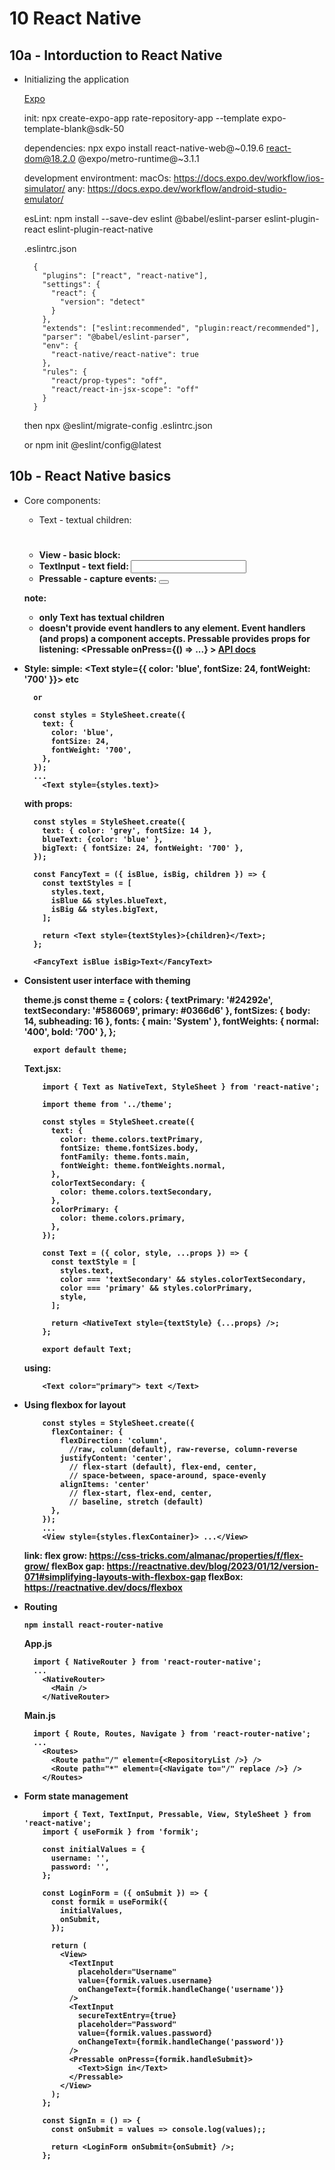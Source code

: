 # 10 React Native

## 10a - Intorduction to React Native
  
  - Initializing the application

      [Expo](https://docs.expo.io/versions/latest/)

      init:
      npx create-expo-app rate-repository-app --template expo-template-blank@sdk-50

      dependencies:
      npx expo install react-native-web@~0.19.6 react-dom@18.2.0 @expo/metro-runtime@~3.1.1

      development environtment:
        macOs: https://docs.expo.dev/workflow/ios-simulator/
        any: https://docs.expo.dev/workflow/android-studio-emulator/

      esLint:
        npm install --save-dev eslint @babel/eslint-parser eslint-plugin-react eslint-plugin-react-native

      .eslintrc.json

          {
            "plugins": ["react", "react-native"],
            "settings": {
              "react": {
                "version": "detect"
              }
            },
            "extends": ["eslint:recommended", "plugin:react/recommended"],
            "parser": "@babel/eslint-parser",
            "env": {
              "react-native/react-native": true
            },
            "rules": {
              "react/prop-types": "off",
              "react/react-in-jsx-scope": "off"
            }
          }
      
      then npx  @eslint/migrate-config .eslintrc.json 

      or npm init @eslint/config@latest


## 10b - React Native basics

  - Core components:
    - Text - textual children: <strong> <h1>
    - View - basic block: <div>
    - TextInput - text field: <input>
    - Pressable - capture events: <button>

    note:
      - only Text has textual children
      - doesn't provide event handlers to any element. Event handlers (and props) a component accepts.
        Pressable provides props for listening: <Pressable onPress={() => ...} >
        [API docs](https://reactnative.dev/docs/components-and-apis)

  - Style:
      simple: 
          <Text style={{ color: 'blue', fontSize: 24, fontWeight: '700' }}> etc

          or

          const styles = StyleSheet.create({
            text: {
              color: 'blue',
              fontSize: 24,
              fontWeight: '700',
            },
          });
          ...
            <Text style={styles.text}>

      with props:

          const styles = StyleSheet.create({
            text: { color: 'grey', fontSize: 14 },
            blueText: {color: 'blue' },
            bigText: { fontSize: 24, fontWeight: '700' },
          });

          const FancyText = ({ isBlue, isBig, children }) => {
            const textStyles = [
              styles.text,
              isBlue && styles.blueText,
              isBig && styles.bigText,
            ];

            return <Text style={textStyles}>{children}</Text>;
          };

          <FancyText isBlue isBig>Text</FancyText>

  - Consistent user interface with theming

      theme.js
          const theme = {
            colors: { 
              textPrimary: '#24292e', textSecondary: '#586069', primary: #0366d6'
            },
            fontSizes: { body: 14, subheading: 16 },
            fonts: { main: 'System' },
            fontWeights: { normal: '400', bold: '700' },
          };
          
          export default theme;


      Text.jsx:

            import { Text as NativeText, StyleSheet } from 'react-native';

            import theme from '../theme';

            const styles = StyleSheet.create({
              text: {
                color: theme.colors.textPrimary,
                fontSize: theme.fontSizes.body,
                fontFamily: theme.fonts.main,
                fontWeight: theme.fontWeights.normal,
              },
              colorTextSecondary: {
                color: theme.colors.textSecondary,
              },
              colorPrimary: {
                color: theme.colors.primary,
              },
            });

            const Text = ({ color, style, ...props }) => {
              const textStyle = [
                styles.text,
                color === 'textSecondary' && styles.colorTextSecondary,
                color === 'primary' && styles.colorPrimary,
                style,
              ];

              return <NativeText style={textStyle} {...props} />;
            };

            export default Text;

      using:

            <Text color="primary"> text </Text>

  - Using flexbox for layout


            const styles = StyleSheet.create({
              flexContainer: {
                flexDirection: 'column',
                  //raw, column(default), raw-reverse, column-reverse
                justifyContent: 'center', 
                  // flex-start (default), flex-end, center,
                  // space-between, space-around, space-evenly
                alignItems: 'center'
                  // flex-start, flex-end, center,
                  // baseline, stretch (default)
              },
            });
            ...
            <View style={styles.flexContainer}> ...</View>

    link:
      flex grow:  https://css-tricks.com/almanac/properties/f/flex-grow/
      flexBox gap: https://reactnative.dev/blog/2023/01/12/version-071#simplifying-layouts-with-flexbox-gap
      flexBox: https://reactnative.dev/docs/flexbox

  - Routing

        npm install react-router-native

      
      App.js

          import { NativeRouter } from 'react-router-native';
          ...
            <NativeRouter>
              <Main />
            </NativeRouter>

      Main.js

          import { Route, Routes, Navigate } from 'react-router-native';
          ...
            <Routes>
              <Route path="/" element={<RepositoryList />} />
              <Route path="*" element={<Navigate to="/" replace />} />
            </Routes>

  - Form state management

            import { Text, TextInput, Pressable, View, StyleSheet } from 'react-native';
            import { useFormik } from 'formik';
            
            const initialValues = {
              username: '',
              password: '',
            };
            
            const LoginForm = ({ onSubmit }) => {
              const formik = useFormik({
                initialValues,
                onSubmit,
              });
            
              return (
                <View>
                  <TextInput
                    placeholder="Username"
                    value={formik.values.username}
                    onChangeText={formik.handleChange('username')}
                  />
                  <TextInput
                    secureTextEntry={true}
                    placeholder="Password"
                    value={formik.values.password}
                    onChangeText={formik.handleChange('password')}
                  />
                  <Pressable onPress={formik.handleSubmit}>
                    <Text>Sign in</Text>
                  </Pressable>
                </View>
              );
            };
            
            const SignIn = () => {
              const onSubmit = values => console.log(values);;
            
              return <LoginForm onSubmit={onSubmit} />;
            };
            